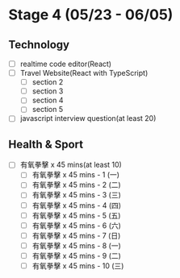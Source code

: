 # Stage 4 (05/23 - 06/05)

## Technology

- [ ] realtime code editor(React)
- [ ] Travel Website(React with TypeScript)
  - [ ] section 2
  - [ ] section 3
  - [ ] section 4
  - [ ] section 5
- [ ] javascript interview question(at least 20)

## Health & Sport

- [ ] 有氧拳擊 x 45 mins(at least 10)
  - [ ] 有氧拳擊 x 45 mins - 1 (一)
  - [ ] 有氧拳擊 x 45 mins - 2 (二)
  - [ ] 有氧拳擊 x 45 mins - 3 (三)
  - [ ] 有氧拳擊 x 45 mins - 4 (四)
  - [ ] 有氧拳擊 x 45 mins - 5 (五)
  - [ ] 有氧拳擊 x 45 mins - 6 (六)
  - [ ] 有氧拳擊 x 45 mins - 7 (日)
  - [ ] 有氧拳擊 x 45 mins - 8 (一)
  - [ ] 有氧拳擊 x 45 mins - 9 (二)
  - [ ] 有氧拳擊 x 45 mins - 10 (三)
